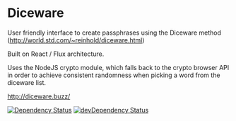 # Diceware

User friendly interface to create passphrases using the Diceware method (http://world.std.com/~reinhold/diceware.html)

Built on React / Flux architecture.

Uses the NodeJS crypto module, which falls back to the crypto browser API in order to achieve consistent randomness when picking a word from the diceware list.

http://diceware.buzz/

[![Dependency Status](https://david-dm.org/tcotton/diceware-react-flux.svg?style=flat-square)](https://david-dm.org/tcotton/diceware-react-flux)
[![devDependency Status](https://david-dm.org/tcotton/portfolio/dev-status.svg?style=flat-square)](https://david-dm.org/tcotton/diceware-react-flux#info=devDependencies)